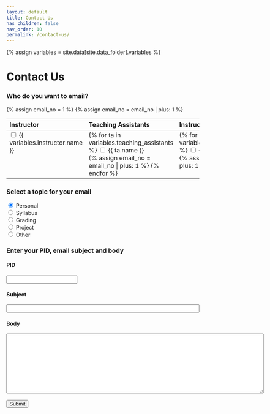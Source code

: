 ```yaml
---
layout: default
title: Contact Us
has_children: false
nav_order: 10
permalink: /contact-us/
---
```


{% assign variables = site.data[site.data_folder].variables %}

# Contact Us

<div>
<h3> Who do you want to email? </h3>
{% assign email_no = 1 %}
<table style="table-layout: fixed; text-align: left; width: 100%; vertical-align: top; border-collapse: collapse;">
<colspan>
<col style="width: 33%;">
<col style="width: 34%;">
<col style="width: 33%;">
</colspan>
<thead>
<tr class="header">
<th> Instructor </th>
<th> Teaching Assistants </th>
<th> Instructional Assistants </th>
</tr>
</thead>
<tbody>
<tr>
<td style="vertical-align: top"> <input type="checkbox" id="email{{ email_no }}" name="email{{ email_no }}" value="{{ variables.instructor.email }}"> <label for="email{{ email_no }}"> {{ variables.instructor.name }} </label> </td>
{% assign email_no = email_no | plus: 1 %}
<td style="vertical-align: top"> {% for ta in variables.teaching_assistants %} <input type="checkbox" id="email{{ email_no }}" name="email{{ email_no }}" value="{{ ta.email }}"> <label for="email{{ email_no }}"> {{ ta.name }} </label> <br/> {% assign email_no = email_no | plus: 1 %}  {% endfor %}</td>
<td style="vertical-align: top"> {% for ia in variables.instructional_assistants %} <input type="checkbox" id="email{{ email_no }}" name="email{{ email_no }}" value="{{ ia.email }}"> <label for="email{{ email_no }}"> {{ ia.name }} </label> <br/> {% assign email_no = email_no | plus: 1 %} {% endfor %} </td>
</tr>
</tbody>
</table>
<h3> Select a topic for your email </h3>
<input type="radio" id="personal" name="topic" value="Personal" checked>
<label for="personal">Personal</label> <br/>
<input type="radio" id="syllabus" name="topic" value="Syllabus">
<label for="syllabus">Syllabus</label> <br/>
<input type="radio" id="grading" name="topic" value="Grading">
<label for="grading">Grading</label> <br/>
<input type="radio" id="project" name="topic" value="Project">
<label for="project">Project</label> <br/>
<input type="radio" id="other" name="topic" value="Other">
<label for="other">Other</label> 
<h3> Enter your PID, email subject and body </h3>
<label for="pid"><h4>PID</h4></label>
<input type="text" name="pid" value="" required>
<label for="subject"><h4>Subject</h4></label>
<input style="width:100%;" type="text" id="subject" value="" required>
<label for="body"><h4>Body</h4></label>
<textarea name="body" rows="10" cols="81" value="" required></textarea> <br/> <br/>
<input type="button" value="Submit" onclick="mail(this.parentNode)">
</div>

<script language="javascript">
function mail(form) {
    var inputs = form.getElementsByTagName("input");
    var emails = [];
    var pid = inputs["pid"].value;
    var subject = "[COGS9]" + "[" + pid + "]" + "[";
    for (var i = 0; i < inputs.length; i++) {
        if (inputs[i].type == "checkbox" && inputs[i].checked) {
            emails.push(inputs[i].value);
        }
        if (inputs[i].type == "radio" && inputs[i].checked) {
            subject += inputs[i].value + "] ";
        }
    }
    subject += inputs["subject"].value;
    var body = form.getElementsByTagName("textarea")[0].value;
    var url = "mailto:" + emails.join(",") + "?subject=" + subject + "&body=" + body;
    window.location.href = url;
}
</script>